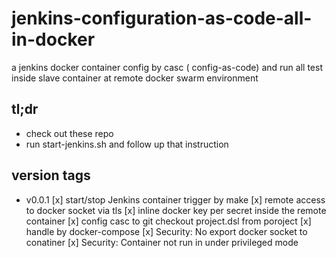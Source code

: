 # jenkins-configuration-as-code-all-in-docker

a jenkins docker container config by casc ( config-as-code) and run all test inside slave container at remote  docker swarm environment

## tl;dr

- check out these repo
- run start-jenkins.sh and follow up that instruction

## version tags

- v0.0.1
[x] start/stop Jenkins container trigger by make
[x] remote access to docker socket via tls 
[x] inline docker key per secret inside the remote container
[x] config casc to git checkout project.dsl from poroject
[x] handle by docker-compose
[x] Security: No export docker socket to conatiner
[x] Security: Container not run in under privileged mode
